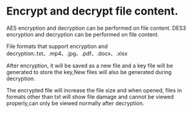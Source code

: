 # Encrypt and decrypt file content.

AES encryption and decryption can be performed on file content.
DES3 encryption and decryption can be performed on file content.

File formats that support encryption and decryption:.txt、.mp4、.jpg、.pdf、.docx、.xlsx

After encryption, it will be saved as a new file and a key file will be generated to store the key,New files will also be generated during decryption.

The encrypted file will increase the file size and when opened, files in formats other than txt will show file damage and cannot be viewed properly,can only be viewed normally after decryption.
